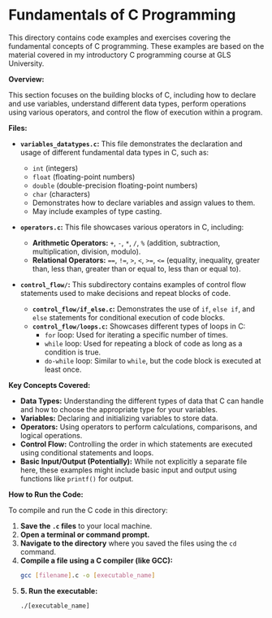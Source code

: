 # Fundamentals of C Programming

This directory contains code examples and exercises covering the fundamental concepts of C programming. These examples are based on the material covered in my introductory C programming course at GLS University.

**Overview:**

This section focuses on the building blocks of C, including how to declare and use variables, understand different data types, perform operations using various operators, and control the flow of execution within a program.

**Files:**

* **`variables_datatypes.c`:** This file demonstrates the declaration and usage of different fundamental data types in C, such as:
    * `int` (integers)
    * `float` (floating-point numbers)
    * `double` (double-precision floating-point numbers)
    * `char` (characters)
    * Demonstrates how to declare variables and assign values to them.
    * May include examples of type casting.

* **`operators.c`:** This file showcases various operators in C, including:
    * **Arithmetic Operators:** `+`, `-`, `*`, `/`, `%` (addition, subtraction, multiplication, division, modulo).
    * **Relational Operators:** `==`, `!=`, `>`, `<`, `>=`, `<=` (equality, inequality, greater than, less than, greater than or equal to, less than or equal to).

* **`control_flow/`:** This subdirectory contains examples of control flow statements used to make decisions and repeat blocks of code.
    * **`control_flow/if_else.c`:** Demonstrates the use of `if`, `else if`, and `else` statements for conditional execution of code blocks.
    * **`control_flow/loops.c`:**  Showcases different types of loops in C:
        * `for` loop: Used for iterating a specific number of times.
        * `while` loop: Used for repeating a block of code as long as a condition is true.
        * `do-while` loop: Similar to `while`, but the code block is executed at least once.

**Key Concepts Covered:**

* **Data Types:** Understanding the different types of data that C can handle and how to choose the appropriate type for your variables.
* **Variables:** Declaring and initializing variables to store data.
* **Operators:** Using operators to perform calculations, comparisons, and logical operations.
* **Control Flow:**  Controlling the order in which statements are executed using conditional statements and loops.
* **Basic Input/Output (Potentially):** While not explicitly a separate file here, these examples might include basic input and output using functions like `printf()` for output.

**How to Run the Code:**

To compile and run the C code in this directory:

1. **Save the `.c` files** to your local machine.
2. **Open a terminal or command prompt.**
3. **Navigate to the directory** where you saved the files using the `cd` command.
4. **Compile a file using a C compiler (like GCC):**
   ```bash
   gcc [filename].c -o [executable_name]
5. **5. Run the executable:**
   ```bash
   ./[executable_name]
